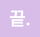 ```yaml
---
theme: seriph
background: 'https://images.unsplash.com/photo-1617957689233-207e3cd3c610?q=80&w=2832&auto=format&fit=crop&ixlib=rb-4.0.3&ixid=M3wxMjA3fDB8MHxwaG90by1wYWdlfHx8fGVufDB8fHx8fA%3D%3D'
themeConfig:
  primary: '#560c7b'
  fontWeight: 500
class: text-center
highlighter: shiki
lineNumbers: false
drawings:
  persist: false
transition: slide-left
title: Web Crawling 101
mdc: true
fonts:
  sans: 'Pretendard'
  local: 'Pretendard'
---
```


# Web Crawling 101

2024-2 PoolC Seminar

---

# 세미나 소개

- 세미나장: 산업공학과 19학번 최진호
- 세미나 소요 시간: 2시간반 가량
- 출석체크는 끝날 때 진행합니다.
  - 중간에 나가게 된다면, 세미나장에게 꼭 말씀해주세요!
- 질문은 언제든 환영입니다. 자유롭게 질문해주세요.
- 뒷부분은 개인별 컴퓨터 환경의 영향을 조금 받을 수 있습니다. 😢

---

# 세미나 소개

- **웹 크롤링**의 전반적인 내용을 다룹니다.
  - 인터넷과 책에 충분히 많은 크롤링 관련 레퍼런스가 있습니다.
  - 크롤링 코드마저도 AI가 너무 잘 짜주는 현실... 😢
  - 해당 세미나에서는 **전반적인 흐름**과 **왜 이렇게 해야하는지**에 초점을 맞춥니다. 🔥

---

# Table Of Contents

1. 웹 크롤링의 기본 개념 🆙
2. 데이터를 정적으로 받아올 때
3. 데이터를 동적으로 받아올 때
4. Issues in Web Crawling 🆙

---

<div style="position:fixed; top: 0; left: 0; width: 100%; height: 100%; background-color: #d7bde8; display: flex">
    <h1 style="color: white; margin: auto">1. 웹 크롤링의 기본 개념</h1>
</div>

---

# Web

<div style="padding: 10px; margin-top: 20px">
    <img src="/images/client-server.png" alt="" width="500">
</div>

---

# Web

<div>
    <h2 style="font-size: 24px; font-weight: 600">A pretty dog barks.</h2>
    <ul style="margin-top: 10px">
        <li>dog ➡️ HTML</li>
        <li>pretty ➡️ CSS</li>
        <li>bark ➡️ JavaScript</li>
    </ul>
</div>
<div style="margin-top: 60px">
    <p>네이버에서 <code>f12</code>를 눌러보자</p>
</div>

---

# Data in Web

<div style="padding: 10px; margin: 20px 0">
    <img src="/images/client-server.png" alt="" width="500">
</div>

1. 데이터를 정적으로 받아오는가? ➡️ BeautifulSoup
2. 데이터를 동적으로 받아오는가? ➡️ Selenium

---

# 핵심 아이디어

<div style="padding: 10px; margin: 20px 0">
    <img src="/images/python-intercept.png" alt="" width="500">
</div>

- Python이 마치 브라우저인 것처럼 행동하기

---

# 브러우저 요청과 파이썬 요청의 차이

<div style="padding: 10px; margin-top: 20px">
    <div style="display: flex; gap: 15px;">
        <img src="/images/sequential-requests.png" alt="" width="300">
        <ul>
            <li>
                <b>브라우저</b>는 순차적인 요청들을 모두 자동으로 실행<br/>
                <span style="font-weight: 300; color: #666">
                    이렇게 동작해야 사용자가 seamless하게 화면을 볼 수 있겠죠?
                </span>
            </li>
            <li>
                <b>파이썬</b>을 비롯한 대부분의 클라이언트들은 그렇게 동작하지는 않는다<br/>
                <span style="font-weight: 300; color: #666">
                    통상적인 웹사이트는 사용자가 브라우저 환경으로 접속할 것임을 가정함
                </span>
            </li>
        </ul>
    </div>
</div>

---

<div style="position:fixed; top: 0; left: 0; width: 100%; height: 100%; background-color: #d7bde8; display: flex">
    <h1 style="color: white; margin: auto">2. 데이터를 정적으로 받아올 때</h1>
</div>

---

# 원리

<div style="padding: 10px; margin-top: 20px">
    <div style="display: flex; gap: 15px;">
        <img src="/images/response-parsing.png" alt="" width="500">
        <ul>
            <li>서버에서 내려주는 응답은 단순 텍스트.</li>
            <li>해당 텍스트에 생기를 넣어준다(parsing).</li>
            <li>원하는 데이터를 가져온다!</li>
        </ul>
    </div>
</div>

---

# 0. 환경설정

```shell
# 가상 환경 만들기
python -m venv venv

source ./venv/bin/activate
# window: .\venv\Scripts\activate

# vscode
# - 파이썬 관련 익스텐션들 설치
# - `ctrl(cmd) + shift + p` -> Python: Select Interpreter -> venv 설정

# 패키지 설치
pip install beautifulsoup4 selenium pandas

# 패키지 정보 남기기
pip freeze > requirements.txt
```

---

# 1. 매일경제 헤드라인 & 상세페이지 읽어오기

<div style="padding: 10px; margin: 20px 0">
    <img src="/images/mk-headline.png" alt="" width="500">
</div>

---

# 2. 네이버 증권 top 종목들 시세 읽어오기

<div style="padding: 10px; margin: 20px 0">
    <img src="/images/naver-finance-top-items.png" alt="" width="400">
</div>

---

# 요약

- `urllib`을 이용해 서버로부터 응답을 받아온다.
- `beautifulsoup4`를 이용해 받아온 응답을 파싱한다.
- `soup.select` 등을 이용해 요소 선택 및 텍스트 추출.

---

<div style="position:fixed; top: 0; left: 0; width: 100%; height: 100%; background-color: #d7bde8; display: flex">
    <h1 style="color: white; margin: auto">3. 데이터를 동적으로 받아올 때</h1>
</div>

---

# 원리

<div style="padding: 10px; margin: 20px 0">
    <img src="/images/python-control-chrome.png" alt="" width="500">
</div>

---

# 0. 환경설정

- 크롬 버전 확인하기
  - [chrome://settings/help](chrome://settings/help)
- 크롬 버전에 해당하는 driver 다운로드 받아서 디렉토리(폴더)에 넣어주기
  - [https://googlechromelabs.github.io/chrome-for-testing/](https://googlechromelabs.github.io/chrome-for-testing/)
- 근데 꼭 크롬 버전 정확하게 안맞추더라도 stable 다운받으면 웬만하면 다 맞긴해요 😅

<div style="padding: 10px; margin: 20px 0">
    <img src="/images/driver.png" alt="" width="300">
</div>
---

# 1. 매일경제 경제란 더보기 버튼

<div style="padding: 10px; margin: 20px 0">
    <img src="/images/mk-more-button.png" alt="" width="500">
</div>

---

# 2. 네이버지도에서 신촌맛집 검색하기

<div style="padding: 10px; margin: 20px 0">
    <img src="/images/sinchon-restaurant.png" alt="" width="500">
</div>

---

# 요약

- web driver 설치 후 `selenium`을 이용해 test용 chrome을 띄운다.
- `driver.find_element` 등의 함수를 이용해 요소를 선택 및 조작.
- 중간중간 로딩에 걸리는 시간은 `time.sleep` 등으로 대응.
- 무한스크롤 & 페이지네이션 신경쓰기.

---

<div style="position:fixed; top: 0; left: 0; width: 100%; height: 100%; background-color: #d7bde8; display: flex">
    <h1 style="color: white; margin: auto">4. Issues in Web Crawling</h1>
</div>

---

# 1. 그냥 데이터 직접 가져오면 안되나요?

<div style="padding: 10px; margin: 20px 0">
    <img src="/images/python-dynamic.png" alt="" width="300">
</div>

- 자바스크립트에서 가져오는 **동적으로 가져오는 데이터**를 파이썬에서 가져오자!

---

# 1. 그냥 데이터 직접 가져오면 안되나요?

- User-Agent 정보(브라우저에서 호출했는지, 파이썬에서 호출했는지)를 확인하는 경우들이 종종 있다.
  - User-Agent 정보를 브라우저껄로 변경해주면 뚫기 가능!
- 로그인해야 가져올 수 있는 데이터들은 token(고유 인증값)을 요구하기에 다소 어려울 수 있다.
  - 이걸 하려면 selenium으로 로그인 폼을 뚫어야합니다.
  - 만약 로그인에 CAPTCHA가 달려있다면 눈물.. 🥲
  - 이미지 인식 AI로 CAPTCHA를 풀려는 시도들이 계속 있기는 함. 그랬더니 AI에 안 뚫리는 CAPTCHA가 다시 출시되고 무한 반복..

<div style="padding: 10px; margin: 10px 0">
    <img src="/images/captcha.jpg" alt="" width="300">
</div>

---

# 1. 그냥 데이터 직접 가져오면 안되나요?

<div style="padding: 10px; margin: 20px 0">
    <img src="/images/yonsei-mileage.png" alt="" width="700">
</div>

---

# 2. 이거 합법인가요?

<div style="padding: 10px; margin: 20px 0">
    <img src="/images/crawling-legal.png" alt="" width="300">
</div>

- 이미 오픈된 정보이기에 일반적으로 무죄로 판단.
- 다만, 상대측 서버에 과도한 부하를 주는 경우라든지 이용약관에 크롤링 금지 조항 등이 있는 경우, 정상영업 방해로 유죄로 판단되기도 하는 것 같음.
- 솔직히 판례마다 판결이 너무 달라서 뭐라 확신해서 말하기는 어렵다.. 🥲
  - (개인적인 생각) 미친듯이 실시간 봇을 돌린다든지 행위를 하지 않는 이상, 개인 사용에서는 큰 문제 없을 겁니다.

---

# 2. 이거 합법인가요?

<div style="padding: 10px; margin: 20px 0">
    <img src="/images/robots-txt.png" alt="" width="100">
</div>

- `<사이트주소>/robots.txt`
- 크롤링 가능한 범위를 확인 가능.
- 지키면 바람직한 권고안.

---

# 3. IP 차단 우회하기

<div style="padding: 10px; margin: 20px 0">
    <img src="/images/proxy-server.png" alt="" width="300">
</div>

- 프록시 서버: 클라이언트에서 서버를 바로 찌르지 않고, 중간에 경유하는 서버.
- 크롤링 너무 많이하면 IP 차단을 당할 수도 있다. 프록시 서버를 경유하면, 내 컴퓨터의 IP 차단을 방지할 수 있다.

---

# 3. IP 차단 우회하기

<div style="padding: 10px; margin: 20px 0; display: flex; gap: 20px;">
    <img src="/images/free-proxy-list.png" alt="" width="300">
    <img src="/images/russian-rullet.jpeg" alt="" width="250">
</div>

- `proxy server list` 등을 검색하면 무료/유료 프록시서버 리스트들이 나온다.
- 프록시 서버 역시도 차단을 먹을 수 있기에 ^^; 여러개 돌려쓰는게 보통 권장된다.

---

# 4. 확장 가능성

1. 데이터 크롤링 ➡️ 데이터 전처리 ➡ ️AI 모델 돌리기
2. 데이터 크롤링 + 공공 API ➡️ 데이터 전처리 ➡ ️AI 모델 돌리기
3. 데이터 크롤링 ➡️ DB에 쌓기 ➡ 웹 서버 운영
4. 기타 등등

<div style="margin-top: 10px">
    <p style="color: #666;">크롤링 잘 익혀서 조별과제에서 사랑받는 팀원이 되자 👊</p>
</div>

---

<div style="position:fixed; top: 0; left: 0; width: 100%; height: 100%; background-color: #d7bde8; display: flex">
    <h1 style="color: white; margin: auto">끝.</h1>
</div>
